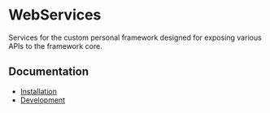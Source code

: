 # WebServices

Services for the custom personal framework designed for exposing various APIs to the framework core.

## Documentation

-   [Installation](https://github.com/kriskoribsky/webservices-php/blob/main/doc/01-installation.md)
-   [Development](https://github.com/kriskoribsky/webservices-php/blob/main/doc/02-development.md)
 